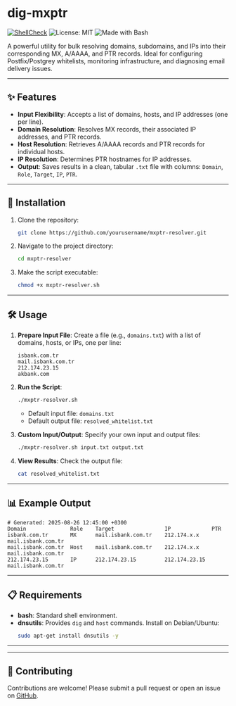 # dig-mxptr

[![ShellCheck](https://github.com/Anton-Babaskin/dig-mxptr/actions/workflows/shellcheck.yml/badge.svg)](https://github.com/Anton-Babaskin/dig-mxptr/actions/workflows/shellcheck.yml)
![License: MIT](https://img.shields.io/badge/License-MIT-green.svg)
![Made with Bash](https://img.shields.io/badge/Made%20with-Bash-blue.svg)


A powerful utility for bulk resolving domains, subdomains, and IPs into their corresponding MX, A/AAAA, and PTR records. Ideal for configuring Postfix/Postgrey whitelists, monitoring infrastructure, and diagnosing email delivery issues.

---

## ✨ Features

- **Input Flexibility**: Accepts a list of domains, hosts, and IP addresses (one per line).
- **Domain Resolution**: Resolves MX records, their associated IP addresses, and PTR records.
- **Host Resolution**: Retrieves A/AAAA records and PTR records for individual hosts.
- **IP Resolution**: Determines PTR hostnames for IP addresses.
- **Output**: Saves results in a clean, tabular `.txt` file with columns: `Domain`, `Role`, `Target`, `IP`, `PTR`.

---

## 🚀 Installation

1. Clone the repository:
   ```bash
   git clone https://github.com/yourusername/mxptr-resolver.git
   ```
2. Navigate to the project directory:
   ```bash
   cd mxptr-resolver
   ```
3. Make the script executable:
   ```bash
   chmod +x mxptr-resolver.sh
   ```

---

## 🛠️ Usage

1. **Prepare Input File**: Create a file (e.g., `domains.txt`) with a list of domains, hosts, or IPs, one per line:
   ```
   isbank.com.tr
   mail.isbank.com.tr
   212.174.23.15
   akbank.com
   ```

2. **Run the Script**:
   ```bash
   ./mxptr-resolver.sh
   ```
   - Default input file: `domains.txt`
   - Default output file: `resolved_whitelist.txt`

3. **Custom Input/Output**: Specify your own input and output files:
   ```bash
   ./mxptr-resolver.sh input.txt output.txt
   ```

4. **View Results**: Check the output file:
   ```bash
   cat resolved_whitelist.txt
   ```

---

## 📊 Example Output

```plaintext
# Generated: 2025-08-26 12:45:00 +0300
Domain              Role    Target                IP             PTR
isbank.com.tr       MX      mail.isbank.com.tr    212.174.x.x    mail.isbank.com.tr
mail.isbank.com.tr  Host    mail.isbank.com.tr    212.174.x.x    mail.isbank.com.tr
212.174.23.15       IP      212.174.23.15         212.174.23.15  mail.isbank.com.tr
```

---

## 📋 Requirements

- **bash**: Standard shell environment.
- **dnsutils**: Provides `dig` and `host` commands.
  Install on Debian/Ubuntu:
  ```bash
  sudo apt-get install dnsutils -y
  ```

---
---

## 🌟 Contributing

Contributions are welcome! Please submit a pull request or open an issue on [GitHub](https://github.com/yourusername/mxptr-resolver).
